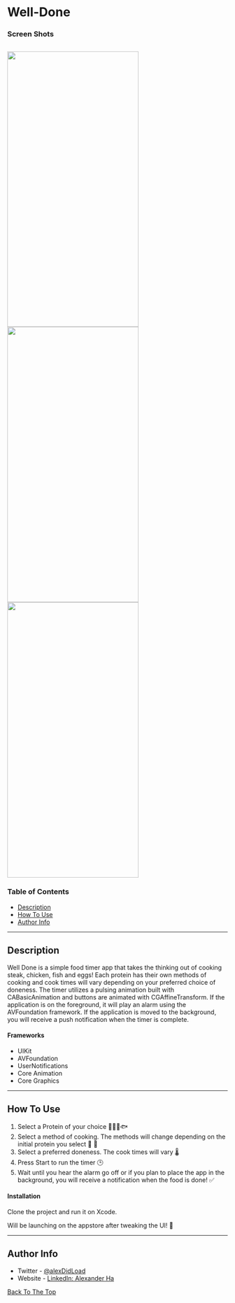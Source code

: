 # Well-Done

### Screen Shots
<img src="https://user-images.githubusercontent.com/67172004/101830308-2c4d8180-3ae9-11eb-9752-094309ee8101.gif" width="300" height="630">  <img src="https://user-images.githubusercontent.com/67172004/101831202-771bc900-3aea-11eb-83bf-e038e9c71ab9.gif" width="300" height="630">  <img src="https://user-images.githubusercontent.com/67172004/101831355-a4687700-3aea-11eb-8a81-86b6b9ea2321.png" width="300" height="630">
---

### Table of Contents

- [Description](#description)
- [How To Use](#how-to-use)
- [Author Info](#author-info)

---

## Description

Well Done is a simple food timer app that takes the thinking out of cooking steak, chicken, fish and eggs! Each protein has their own methods of cooking and
cook times will vary depending on your preferred choice of doneness. The timer utilizes a pulsing animation built with CABasicAnimation and buttons are animated with CGAffineTransform.
If the application is on the foreground, it will play an alarm using the AVFoundation framework. If the application is moved to the background, you will receive a push notification when the timer is complete. 

#### Frameworks

- UIKit
- AVFoundation
- UserNotifications
- Core Animation
- Core Graphics

---

## How To Use

1. Select a Protein of your choice 🍖🍗🥚🐟
2. Select a method of cooking. The methods will change depending on the initial protein you select 🥘 🍳
3. Select a preferred doneness. The cook times will vary 🌡
4. Press Start to run the timer 🕒
5. Wait until you hear the alarm go off or if you plan to place the app in the background, you will receive a notification when the food is done! ✅

#### Installation

Clone the project and run it on Xcode.

Will be launching on the appstore after tweaking the UI! 🍎

---

## Author Info

- Twitter - [@alexDidLoad](https://twitter.com/alexDidLoad)
- Website - [LinkedIn: Alexander Ha](https://linkedin.com/in/alexhha)

[Back To The Top](#well-done)
